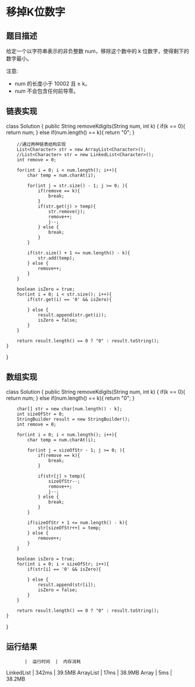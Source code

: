 移掉K位数字
===
题目描述
---
给定一个以字符串表示的非负整数 num，移除这个数中的 k 位数字，使得剩下的数字最小。

注意:

* num 的长度小于 10002 且 ≥ k。
* num 不会包含任何前导零。

链表实现
---
class Solution {
    public String removeKdigits(String num, int k) {
        if(k == 0){
            return num;
        } else if(num.length() == k){
            return "0";
        }
        
        //通过两种链表结构实现
        List<Character> str = new ArrayList<Character>();
        //List<Character> str = new LinkedList<Character>();
        int remove = 0;
        
        for(int i = 0; i < num.length(); i++){
            char temp = num.charAt(i);

            for(int j = str.size() - 1; j >= 0; ){
                if(remove == k){
                    break;
                }
                if(str.get(j) > temp){
                    str.remove(j);
                    remove++;
                    j--;
                } else {
                    break;
                }
            }

            if(str.size() + 1 <= num.length() - k){
                str.add(temp);
            } else {
                remove++;
            }
        }

        boolean isZero = true;
        for(int i = 0; i < str.size(); i++){
            if(str.get(i) == '0' && isZero){

            } else {
                result.append(str.get(i));
                isZero = false;
            }
        }

        return result.length() == 0 ? "0" : result.toString();
    }
}

数组实现
---
class Solution {
    public String removeKdigits(String num, int k) {
        if(k == 0){
            return num;
        } else if(num.length() == k){
            return "0";
        }

        char[] str = new char[num.length() - k];
        int sizeOfStr = 0;
        StringBuilder result = new StringBuilder();
        int remove = 0;

        for(int i = 0; i < num.length(); i++){
            char temp = num.charAt(i);

            for(int j = sizeOfStr - 1; j >= 0; ){
                if(remove == k){
                    break;
                }

                if(str[j] > temp){
                    sizeOfStr--;
                    remove++;
                    j--;
                } else {
                    break;
                }
            }

            if(sizeOfStr + 1 <= num.length() - k){
                str[sizeOfStr++] = temp;
            } else {
                remove++;
            }
        }

        boolean isZero = true;
        for(int i = 0; i < sizeOfStr; i++){
            if(str[i] == '0' && isZero){

            } else {
                result.append(str[i]);
                isZero = false;
            }
        }

        return result.length() == 0 ? "0" : result.toString();
    }
}

运行结果
---
           |  运行时间  |  内存消耗
LinkedList |   342ms   |   39.5MB
ArrayList  |   17ms    |   38.9MB
Array      |   5ms     |   38.2MB
